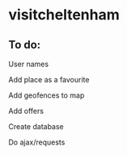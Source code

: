 visitcheltenham
======

To do:
----------

User names

Add place as a favourite

Add geofences to map

Add offers

Create database

Do ajax/requests
